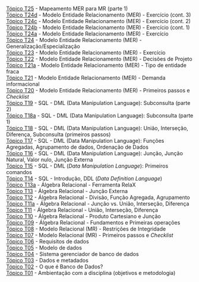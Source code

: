 [Tópico T25](./topico-25.md) - Mapeamento MER para MR (parte 1)<br>
[Tópico T24d](./topico-24d.md) - Modelo Entidade Relacionamento (MER) - Exercício (cont. 3)<br>
[Tópico T24c](./topico-24c.md) - Modelo Entidade Relacionamento (MER) - Exercício (cont. 2)<br>
[Tópico T24b](./topico-24b.md) - Modelo Entidade Relacionamento (MER) - Exercício (cont. 1)<br>
[Tópico T24a](./topico-24a.md) - Modelo Entidade Relacionamento (MER) - Exercício<br>
[Tópico T24](./topico-24.md) - Modelo Entidade Relacionamento (MER) - Generalização/Especialização<br>
[Tópico T23](./topico-23.md) - Modelo Entidade Relacionamento (MER) - Exercício<br>
[Tópico T22](./topico-22.md) - Modelo Entidade Relacionamento (MER) - Decisões de Projeto<br>
[Tópico T21a](./topico-21a.md) - Modelo Entidade Relacionamento (MER) - Tipo de entidade fraca<br>
[Tópico T21](./topico-21.md) - Modelo Entidade Relacionamento (MER) - Demanda informacional<br>
[Tópico T20](./topico-20.md) - Modelo Entidade Relacionamento (MER) - Primeiros passos e _Checklist_<br>
[Tópico T19](./topico-19.md) - SQL - DML (Data Manipulation Language): Subconsulta (parte 2)<br>
[Tópico T18a](./topico-18a.md) - SQL - DML (Data Manipulation Language): Subconsulta (parte 1)<br>
[Tópico T18](./topico-18.md) - SQL - DML (Data Manipulation Language): União, Interseção, Diferença, Subconsulta (primeiros passos)<br>
[Tópico T17](./topico-17.md) - SQL - DML (Data Manipulation Language): Funções Agregadas, Agrupamento de dados, Ordenação de Dados<br>
[Tópico T16](./topico-16.md) - SQL - DML (Data Manipulation Language): Junção, Junção Natural, Valor nulo, Junção Externa<br>
[Tópico T15](./topico-15.md) - SQL - DML (_Data Manipulation Language_): Primeiros comandos<br>
[Tópico T14](./topico-14.md) - SQL - Introdução, DDL (_Data Definition Language_)<br>
[Tópico T13a](./topico-13a.md) - Álgebra Relacional - Ferramenta RelaX<br>
[Tópico T13](./topico-13.md) - Álgebra Relacional - Junção Externa<br>
[Tópico T12](./topico-12.md) - Álgebra Relacional - Divisão, Função Agregada, Agrupamento<br>
[Tópico T11a](./topico-11a.md) - Álgebra Relacional - Junção vs. União, Interseção, Diferença<br>
[Tópico T11](./topico-11.md) - Álgebra Relacional - União, Interseção, Diferença<br>
[Tópico T10](./topico-10.md) - Álgebra Relacional - Produto Cartesiano e Junção<br>
[Tópico T09](./topico-09.md) - Álgebra Relacional - Fundamentos e Primeiras operações<br>
[Tópico T08](./topico-08.md) - Modelo Relacional (MR) - Restrições de Integridade<br>
[Tópico T07](./topico-07.md) - Modelo Relacional (MR) - Primeiros passos e _Checklist_<br>
[Tópico T06](./topico-06.md) - Requisitos de dados<br>
[Tópico T05](./topico-05.md) - Modelo de dados<br>
[Tópico T04](./topico-04.md) - Sistema gerenciador de banco de dados<br>
[Tópico T03](./topico-03.md) - Dados e metadados<br>
[Tópico T02](./topico-02.md) - O que é Banco de Dados?<br>
[Tópico T01](./topico-01.md) - Ambientação com a disciplina (objetivos e metodologia)<br>
